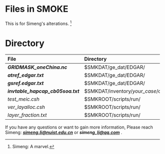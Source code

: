 # Files in SMOKE
This is for Simeng's alterations. [^RUNOOB]
[^RUNOOB]: Simeng: A marvel. 

# Directory

| File  | Directory|
| :---- | :---- |
| ***GRIDMASK\_oneChina.nc*** | $SMKDAT/ge\_dat/EDGAR/ |
| ***atref\_edgar.txt*** | $SMKDAT/ge\_dat/EDGAR/ |
| ***gsref.edgar.txt*** | $SMKDAT/ge\_dat/EDGAR/ |
| ***invtable\_hapcap\_cb05soa.txt*** | $SMKDAT/inventory/*your_case*/other/ |
| *test\_meic.csh* | $SMKROOT/scripts/run/ |
| *ver\_layalloc.csh* | $SMKROOT/scripts/run/ |
| *layer_fraction.txt* | $SMKROOT/scripts/run/ |

If you have any questions or want to gain more information,
Please reach Simeng: ***simeng.li@nuist.edu.cn*** or ***simeng\_li@qq.com*** .

